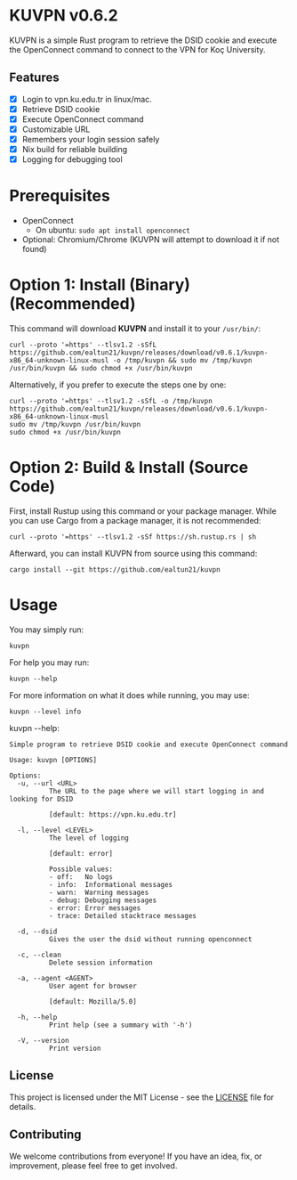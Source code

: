 # KUVPN v0.6.2

KUVPN is a simple Rust program to retrieve the DSID cookie and execute the OpenConnect command to connect to the VPN for Koç University.

## Features

- [x] Login to vpn.ku.edu.tr in linux/mac.
- [x] Retrieve DSID cookie
- [x] Execute OpenConnect command
- [x] Customizable URL
- [x] Remembers your login session safely
- [x] Nix build for reliable building
- [x] Logging for debugging tool

# Prerequisites
- OpenConnect
   - On ubuntu: `sudo apt install openconnect`
- Optional: Chromium/Chrome (KUVPN will attempt to download it if not found)

# Option 1: Install (Binary) (Recommended)

This command will download **KUVPN** and install it to your `/usr/bin/`:

```
curl --proto '=https' --tlsv1.2 -sSfL https://github.com/ealtun21/kuvpn/releases/download/v0.6.1/kuvpn-x86_64-unknown-linux-musl -o /tmp/kuvpn && sudo mv /tmp/kuvpn /usr/bin/kuvpn && sudo chmod +x /usr/bin/kuvpn
```

Alternatively, if you prefer to execute the steps one by one:

```
curl --proto '=https' --tlsv1.2 -sSfL -o /tmp/kuvpn https://github.com/ealtun21/kuvpn/releases/download/v0.6.1/kuvpn-x86_64-unknown-linux-musl
sudo mv /tmp/kuvpn /usr/bin/kuvpn
sudo chmod +x /usr/bin/kuvpn
```

# Option 2: Build & Install (Source Code)

First, install Rustup using this command or your package manager. While you can use Cargo from a package manager, it is not recommended:
```
curl --proto '=https' --tlsv1.2 -sSf https://sh.rustup.rs | sh
```

Afterward, you can install KUVPN from source using this command:
```
cargo install --git https://github.com/ealtun21/kuvpn
```

# Usage

You may simply run: 
```
kuvpn
```

For help you may run:
```
kuvpn --help
```

For more information on what it does while running, you may use:
```
kuvpn --level info
```

kuvpn --help:
```
Simple program to retrieve DSID cookie and execute OpenConnect command

Usage: kuvpn [OPTIONS]

Options:
  -u, --url <URL>
          The URL to the page where we will start logging in and looking for DSID
          
          [default: https://vpn.ku.edu.tr]

  -l, --level <LEVEL>
          The level of logging
          
          [default: error]

          Possible values:
          - off:   No logs
          - info:  Informational messages
          - warn:  Warning messages
          - debug: Debugging messages
          - error: Error messages
          - trace: Detailed stacktrace messages

  -d, --dsid
          Gives the user the dsid without running openconnect

  -c, --clean
          Delete session information

  -a, --agent <AGENT>
          User agent for browser
          
          [default: Mozilla/5.0]

  -h, --help
          Print help (see a summary with '-h')

  -V, --version
          Print version
```

## License

This project is licensed under the MIT License - see the [LICENSE](LICENSE) file for details.


## Contributing

We welcome contributions from everyone! If you have an idea, fix, or improvement, please feel free to get involved.
